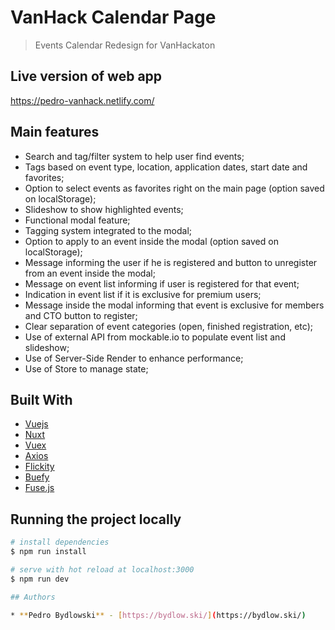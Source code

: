 # VanHack Calendar Page

> Events Calendar Redesign for VanHackaton

## Live version of web app

https://pedro-vanhack.netlify.com/

## Main features

* Search and tag/filter system to help user find events;
* Tags based on event type, location, application dates, start date and favorites;
* Option to select events as favorites right on the main page (option saved on localStorage);
* Slideshow to show highlighted events;
* Functional modal feature;
* Tagging system integrated to the modal;
* Option to apply to an event inside the modal (option saved on localStorage);
* Message informing the user if he is registered and button to unregister from an event inside the modal;
* Message on event list informing if user is registered for that event;
* Indication in event list if it is exclusive for premium users;
* Message inside the modal informing that event is exclusive for members and CTO button to register;
* Clear separation of event categories (open, finished registration, etc);
* Use of external API from mockable.io to populate event list and slideshow;
* Use of Server-Side Render to enhance performance;
* Use of Store to manage state;

## Built With

* [Vuejs](https://vuejs.org/)
* [Nuxt](https://nuxtjs.org/)
* [Vuex](https://vuex.vuejs.org/)
* [Axios](https://github.com/axios/axios)
* [Flickity](https://flickity.metafizzy.co/)
* [Buefy](https://buefy.org/)
* [Fuse.js](https://fusejs.io/)


## Running the project locally

``` bash
# install dependencies
$ npm run install

# serve with hot reload at localhost:3000
$ npm run dev

## Authors

* **Pedro Bydlowski** - [https://bydlow.ski/](https://bydlow.ski/)